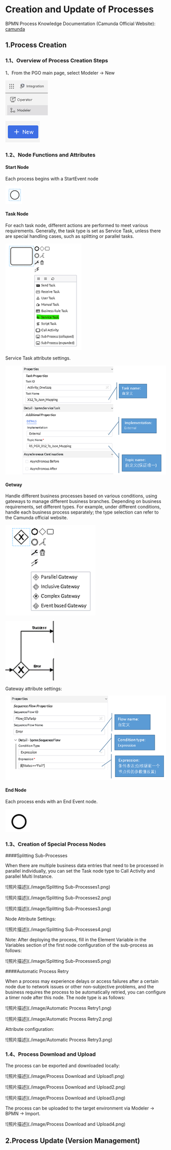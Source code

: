 ﻿# Creation and Update of Processes

BPMN Process Knowledge Documentation (Camunda Official Website):
[camunda](https://camunda.com/bpmn/ ':camunda')


## 1.Process Creation
### 1.1、Overview of Process Creation Steps
1、From the PGO main page, select Modeler → New

![照片描述](./image/Modeler.png)

![照片描述](./image/new.png)


### 1.2、Node Functions and Attributes
#### Start Node

Each process begins with a StartEvent node

![照片描述](./image/startEvent.png)

#### Task Node

For each task node, different actions are performed to meet various requirements. Generally, the task type is set as Service Task, unless there are special handling cases, such as splitting or parallel tasks.

![照片描述](./image/TaskNode1.png)


Service Task attribute settings.

![照片描述](./image/TaskNode2.png)

#### Getway
Handle different business processes based on various conditions, using gateways to manage different business branches.
Depending on business requirements, set different types.
For example, under different conditions, handle each business process separately; the type selection can refer to the Camunda official website.

![照片描述](./image/Gateway1.png)

![照片描述](./image/Gateway2.png)


Gateway attribute settings:

![照片描述](./image/Gateway3.png)

#### End Node

Each process ends with an End Event node.

![照片描述](./image/EndNode.png)

### 1.3、Creation of Special Process Nodes

####Splitting Sub-Processes

When there are multiple business data entries that need to be processed in parallel individually, you can set the Task node type to Call Activity and parallel Multi Instance.

![照片描述](./image/Splitting Sub-Processes1.png)

![照片描述](./image/Splitting Sub-Processes2.png)

![照片描述](./image/Splitting Sub-Processes3.png)

Node Attribute Settings:

![照片描述](./image/Splitting Sub-Processes4.png)

Note: After deploying the process, fill in the Element Variable in the Variables section of the first node configuration of the sub-process as follows:

![照片描述](./image/Splitting Sub-Processes5.png)

####Automatic Process Retry

When a process may experience delays or access failures after a certain node due to network issues or other non-subjective problems, and the business requires the process to be automatically retried, you can configure a timer node after this node. The node type is as follows:

![照片描述](./image/Automatic Process Retry1.png)

![照片描述](./image/Automatic Process Retry2.png)

Attribute configuration:

![照片描述](./image/Automatic Process Retry3.png)

### 1.4、Process Download and Upload

The process can be exported and downloaded locally:

![照片描述](./image/Process Download and Upload1.png)

![照片描述](./image/Process Download and Upload2.png)

![照片描述](./image/Process Download and Upload3.png)

The process can be uploaded to the target environment via Modeler → BPMN → Import.

![照片描述](./image/Process Download and Upload4.png)

## 2.Process Update (Version Management)


